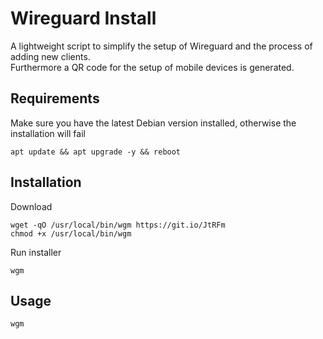 # Wireguard Install
A lightweight script to simplify the setup of Wireguard and the process of adding new clients.   
Furthermore a QR code for the setup of mobile devices is generated.

## Requirements
Make sure you have the latest Debian version installed, otherwise the installation will fail
```shell
apt update && apt upgrade -y && reboot
```


## Installation
Download
```shell
wget -qO /usr/local/bin/wgm https://git.io/JtRFm
chmod +x /usr/local/bin/wgm
```
Run installer
```shell
wgm
```

## Usage
```shell
wgm
```
